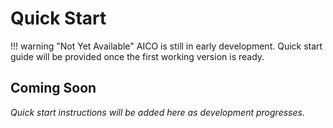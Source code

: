 # Quick Start

!!! warning "Not Yet Available"
    AICO is still in early development. Quick start guide will be provided once the first working version is ready.

## Coming Soon

*Quick start instructions will be added here as development progresses.*
